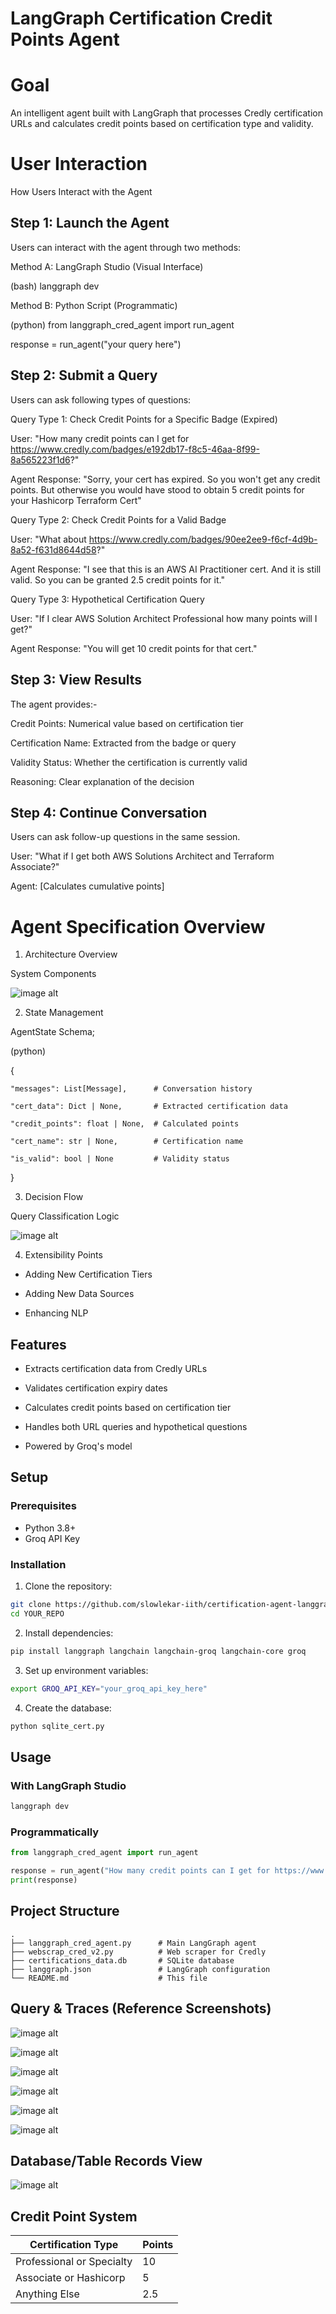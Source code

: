 # LangGraph Certification Credit Points Agent

# Goal 
An intelligent agent built with LangGraph that processes Credly certification URLs and calculates credit points based on certification type and validity.

# User Interaction 
How Users Interact with the Agent

## Step 1: Launch the Agent
Users can interact with the agent through two methods:

Method A: LangGraph Studio (Visual Interface)

(bash) langgraph dev

Method B: Python Script (Programmatic)

(python) from langgraph_cred_agent import run_agent

response = run_agent("your query here")

## Step 2: Submit a Query
Users can ask following types of questions:

Query Type 1: Check Credit Points for a Specific Badge (Expired)

User: "How many credit points can I get for https://www.credly.com/badges/e192db17-f8c5-46aa-8f99-8a565223f1d6?"

Agent Response: "Sorry, your cert has expired. So you won't get any credit points. 
But otherwise you would have stood to obtain 5 credit points for your Hashicorp Terraform Cert"

Query Type 2: Check Credit Points for a Valid Badge

User: "What about https://www.credly.com/badges/90ee2ee9-f6cf-4d9b-8a52-f631d8644d58?"

Agent Response: "I see that this is an AWS AI Practitioner cert. And it is still valid. 
So you can be granted 2.5 credit points for it."

Query Type 3: Hypothetical Certification Query

User: "If I clear AWS Solution Architect Professional how many points will I get?"

Agent Response: "You will get 10 credit points for that cert."

## Step 3: View Results
The agent provides:-

Credit Points: Numerical value based on certification tier

Certification Name: Extracted from the badge or query

Validity Status: Whether the certification is currently valid

Reasoning: Clear explanation of the decision

## Step 4: Continue Conversation

Users can ask follow-up questions in the same session.

User: "What if I get both AWS Solutions Architect and Terraform Associate?"

Agent: [Calculates cumulative points]

# Agent Specification Overview

1. Architecture Overview
 

System Components

![image alt](https://github.com/slowlekar-iith/certification-agent-langgraph/blob/02af2bfa358b4fdc4fdd4446bef6e25fbb0a2846/img/Credly_System_Components.png)

2. State Management

AgentState Schema;

(python)

{
    
    "messages": List[Message],      # Conversation history
    
    "cert_data": Dict | None,       # Extracted certification data
    
    "credit_points": float | None,  # Calculated points
    
    "cert_name": str | None,        # Certification name
    
    "is_valid": bool | None         # Validity status

}


3. Decision Flow

Query Classification Logic

![image alt](https://github.com/slowlekar-iith/certification-agent-langgraph/blob/02af2bfa358b4fdc4fdd4446bef6e25fbb0a2846/img/Credly_Decisionflow.png)

4. Extensibility Points

- Adding New Certification Tiers

- Adding New Data Sources

- Enhancing NLP


## Features

- Extracts certification data from Credly URLs

- Validates certification expiry dates

- Calculates credit points based on certification tier

- Handles both URL queries and hypothetical questions

- Powered by Groq's  model

## Setup

### Prerequisites
- Python 3.8+
- Groq API Key

### Installation

1. Clone the repository:
```bash
git clone https://github.com/slowlekar-iith/certification-agent-langgraph.git
cd YOUR_REPO
```

2. Install dependencies:
```bash
pip install langgraph langchain langchain-groq langchain-core groq
```

3. Set up environment variables:
```bash
export GROQ_API_KEY="your_groq_api_key_here"
```

4. Create the database:
```bash
python sqlite_cert.py
```

## Usage

### With LangGraph Studio
```bash
langgraph dev
```

### Programmatically
```python
from langgraph_cred_agent import run_agent

response = run_agent("How many credit points can I get for https://www.credly.com/badges/...")
print(response)
```

## Project Structure
```
.
├── langgraph_cred_agent.py      # Main LangGraph agent
├── webscrap_cred_v2.py          # Web scraper for Credly
├── certifications_data.db       # SQLite database
├── langgraph.json               # LangGraph configuration
└── README.md                    # This file
```

## Query & Traces (Reference Screenshots)

![image alt](https://github.com/slowlekar-iith/certification-agent-langgraph/blob/29291355e00238b4e073643b185d2e2ac8205352/img/Credly_v1_Query1_1.png)

![image alt](https://github.com/slowlekar-iith/certification-agent-langgraph/blob/29291355e00238b4e073643b185d2e2ac8205352/img/Credly_v1_Query1_2.png)

![image alt](https://github.com/slowlekar-iith/certification-agent-langgraph/blob/29291355e00238b4e073643b185d2e2ac8205352/img/Credly_v1_Query2_1.png)

![image alt](https://github.com/slowlekar-iith/certification-agent-langgraph/blob/29291355e00238b4e073643b185d2e2ac8205352/img/Credly_v1_Query2_2.png)

![image alt](https://github.com/slowlekar-iith/certification-agent-langgraph/blob/29291355e00238b4e073643b185d2e2ac8205352/img/Credly_v1_Query3.png)

![image alt](https://github.com/slowlekar-iith/certification-agent-langgraph/blob/29291355e00238b4e073643b185d2e2ac8205352/img/Credly_v1_traces.png)

## Database/Table Records View

![image alt](https://github.com/slowlekar-iith/certification-agent-langgraph/blob/eb2ac8ae632577e3b7ba39ec966df549d92e8e32/img/Credly_DB_Screenshot.png)

## Credit Point System

| Certification Type | Points |
|-------------------|--------|
| Professional or Specialty | 10 |
| Associate or Hashicorp | 5 |
| Anything Else | 2.5 |


